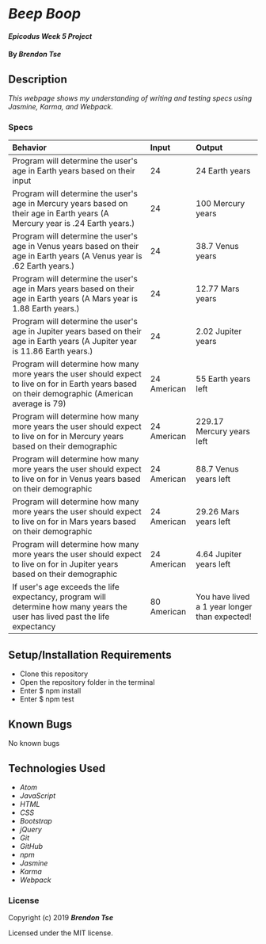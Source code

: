 # _Beep Boop_

#### _Epicodus Week 5 Project_

#### By _**Brendon Tse**_

## Description

_This webpage shows my understanding of writing and testing specs using Jasmine, Karma, and Webpack._

### Specs
| Behavior | Input | Output |
| :--------| :-----| :------|
| Program will determine the user's age in Earth years based on their input | 24 | 24 Earth years |
| Program will determine the user's age in Mercury years based on their age in Earth years (A Mercury year is .24 Earth years.) | 24 | 100 Mercury years |
| Program will determine the user's age in Venus years based on their age in Earth years (A Venus year is .62 Earth years.) | 24 | 38.7 Venus years |
| Program will determine the user's age in Mars years based on their age in Earth years (A Mars year is 1.88 Earth years.) | 24 | 12.77 Mars years |
| Program will determine the user's age in Jupiter years based on their age in Earth years (A Jupiter year is 11.86 Earth years.) | 24 | 2.02 Jupiter years |
| Program will determine how many more years the user should expect to live on for in Earth years based on their demographic (American average is 79) | 24 American | 55 Earth years left |
| Program will determine how many more years the user should expect to live on for in Mercury years based on their demographic | 24 American | 229.17 Mercury years left |
| Program will determine how many more years the user should expect to live on for in Venus years based on their demographic | 24 American | 88.7 Venus years left |
| Program will determine how many more years the user should expect to live on for in Mars years based on their demographic | 24 American | 29.26 Mars years left |
| Program will determine how many more years the user should expect to live on for in Jupiter years based on their demographic | 24 American | 4.64 Jupiter years left |
| If user's age exceeds the life expectancy, program will determine how many years the user has lived past the life expectancy | 80 American | You have lived a 1 year longer than expected! |

## Setup/Installation Requirements

* Clone this repository
* Open the repository folder in the terminal
* Enter $ npm install
* Enter $ npm test

## Known Bugs

No known bugs

## Technologies Used

* _Atom_
* _JavaScript_
* _HTML_
* _CSS_
* _Bootstrap_
* _jQuery_
* _Git_
* _GitHub_
* _npm_
* _Jasmine_
* _Karma_
* _Webpack_

### License

Copyright (c) 2019 ****_Brendon Tse_****

Licensed under the MIT license.
